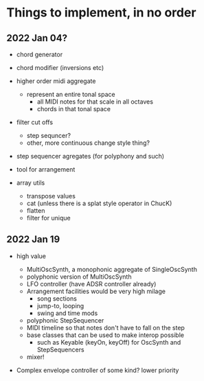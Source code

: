 # Things to implement, in no order

## 2022 Jan 04?

- chord generator
- chord modifier (inversions etc)
- higher order midi aggregate
  - represent an entire tonal space
    - all MIDI notes for that scale in all octaves
    - chords in that tonal space
- filter cut offs
  - step sequncer?
  - other, more continuous change style thing?
- step sequencer agregates (for polyphony and such)
- tool for arrangement

- array utils
  - transpose values
  - cat (unless there is a splat style operator in ChucK)
  - flatten
  - filter for unique

## 2022 Jan 19

- high value

  - MultiOscSynth, a monophonic aggregate of SingleOscSynth
  - polyphonic version of MultiOscSynth
  - LFO controller (have ADSR controller already)
  - Arrangement facilities would be very high milage
    - song sections
    - jump-to, looping
    - swing and time mods
  - polyphonic StepSequencer
  - MIDI timeline so that notes don't have to fall on the step
  - base classes that can be used to make interop possible
    - such as Keyable (keyOn, keyOff) for OscSynth and StepSequencers
  - mixer!

- Complex envelope controller of some kind? lower priority
